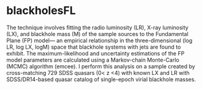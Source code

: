 # blackholesFL
 
The technique involves fitting the radio luminosity (LR), X-ray luminosity (LX), and blackhole mass (M) of the sample sources to the Fundamental Plane (FP) model— an empirical relationship in the three-dimensional (log LR, log LX, logM) space that blackhole systems with jets are found to exhibit. The maximum-likelihood and uncertainty estimations of the FP model parameters are calculated using a Markov-chain Monte-Carlo (MCMC) algorithm (emcee). 
I perform this analysis on a sample created by cross-matching 729 SDSS quasars (0< z <4) with known LX and LR with SDSS/DR14-based quasar catalog of single-epoch virial blackhole masses.

